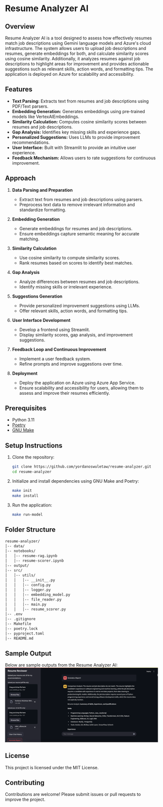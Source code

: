 # Resume Analyzer AI

## Overview
Resume Analyzer AI is a tool designed to assess how effectively resumes match job descriptions using Gemini language models and Azure's cloud infrastructure. The system allows users to upload job descriptions and resumes, generate embeddings for both, and calculate similarity scores using cosine similarity. Additionally, it analyzes resumes against job descriptions to highlight areas for improvement and provides actionable suggestions such as relevant skills, action words, and formatting tips. The application is deployed on Azure for scalability and accessibility.

## Features
- **Text Parsing:** Extracts text from resumes and job descriptions using PDF/Text parsers.
- **Embedding Generation:** Generates embeddings using pre-trained models like VertexAIEmbeddings.
- **Similarity Calculation:** Computes cosine similarity scores between resumes and job descriptions.
- **Gap Analysis:** Identifies key missing skills and experience gaps.
- **Personalized Suggestions:** Uses LLMs to provide improvement recommendations.
- **User Interface:** Built with Streamlit to provide an intuitive user experience.
- **Feedback Mechanism:** Allows users to rate suggestions for continuous improvement.

## Approach
1. **Data Parsing and Preparation**
   - Extract text from resumes and job descriptions using parsers.
   - Preprocess text data to remove irrelevant information and standardize formatting.

2. **Embedding Generation**
   - Generate embeddings for resumes and job descriptions.
   - Ensure embeddings capture semantic meaning for accurate matching.

3. **Similarity Calculation**
   - Use cosine similarity to compute similarity scores.
   - Rank resumes based on scores to identify best matches.

4. **Gap Analysis**
   - Analyze differences between resumes and job descriptions.
   - Identify missing skills or irrelevant experience.

5. **Suggestions Generation**
   - Provide personalized improvement suggestions using LLMs.
   - Offer relevant skills, action words, and formatting tips.

6. **User Interface Development**
   - Develop a frontend using Streamlit.
   - Display similarity scores, gap analysis, and improvement suggestions.

7. **Feedback Loop and Continuous Improvement**
   - Implement a user feedback system.
   - Refine prompts and improve suggestions over time.
8. **Deployment**
   - Deploy the application on Azure using Azure App Service. 
   - Ensure scalability and accessibility for users, allowing them to assess and improve their resumes efficiently.

## Prerequisites
- Python 3.11
- [Poetry](https://python-poetry.org/)
- [GNU Make](https://www.gnu.org/software/make/)

## Setup Instructions
1. Clone the repository:
   ```bash
   git clone https://github.com/yordanoswuletaw/resume-analyzer.git
   cd resume-analyzer
   ```
2. Initialize and install dependencies using GNU Make and Poetry:
   ```bash
   make init
   make install
   ```
3. Run the application:
   ```bash
   make run-model
   ```

## Folder Structure
```
resume-analyzer/
│-- data/
│-- notebooks/
│   │-- resume-rag.ipynb
│   │-- resume-scorer.ipynb
│-- output/
│-- src/
│   │-- utils/
│   │   │-- __init__.py
│   │   │-- config.py
│   │   │-- logger.py
│   │   │-- embedding_model.py
│   │   │-- file_reader.py
│   │   │-- main.py
│   │   │-- resume_scorer.py
│-- .env
│-- .gitignore
│-- Makefile
│-- poetry.lock
│-- pyproject.toml
│-- README.md
```
## Sample Output

Below are sample outputs from the Resume Analyzer AI:
 ![Resume Comparison Analysis](media/img.png)

## License
This project is licensed under the MIT License.

## Contributing
Contributions are welcome! Please submit issues or pull requests to improve the project.
